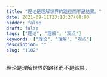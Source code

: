 ```yaml
---
title: "理论是理解世界的路径而不是结果。"
date: 2021-09-11T23:10:27+08:00
hidden: false
draft: false
tags: ["理论", "理解", "观点"]
keywords: ["理论", "理解", "观点"]
description: ""
slug: "1102"
---
```


理论是理解世界的路径而不是结果。